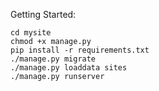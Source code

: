 
Getting Started:

```
cd mysite
chmod +x manage.py
pip install -r requirements.txt
./manage.py migrate
./manage.py loaddata sites
./manage.py runserver
```
